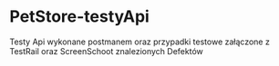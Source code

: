 # PetStore-testyApi
Testy Api wykonane postmanem oraz przypadki testowe załączone z TestRail
oraz ScreenSchoot znalezionych Defektów
